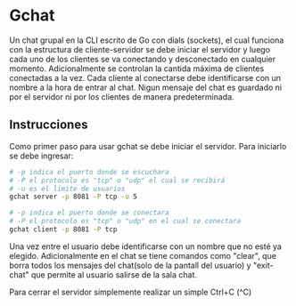 # Gchat

Un chat grupal en la CLI escrito de Go con dials (sockets), el cual funciona con la estructura de cliente-servidor se debe iniciar el servidor y luego cada uno de los clientes se va conectando y desconectado en cualquier momento. Adicionalmente se controlan la cantida máxima de clientes conectadas a la vez. Cada cliente al conectarse debe identificarse con un nombre a la hora de entrar al chat. Nigun mensaje del chat es guardado ni por el servidor ni por los clientes de manera predeterminada.

## Instrucciones

Como primer paso para usar gchat se debe iniciar el servidor. Para iniciarlo se debe ingresar:

```bash
# -p indica el puerto donde se escuchara
# -P el protocolo es "tcp" o "udp" el cual se recibirá
# -u es el límite de usuarios
gchat server -p 8081 -P tcp -u 5
```

```bash
# -p indica el puerto donde se conectara
# -P el protocolo es "tcp" o "udp" en el cual se conectara
gchat client -p 8081 -P tcp
```

Una vez entre el usuario debe identificarse con un nombre que no esté ya elegido. Adicionalmente en el chat se tiene comandos como "clear", que borra todos los mensajes del chat(solo de la pantall del usuario) y "exit-chat" que permite al usuario salirse de la sala chat.

Para cerrar el servidor simplemente realizar un simple Ctrl+C (^C)
